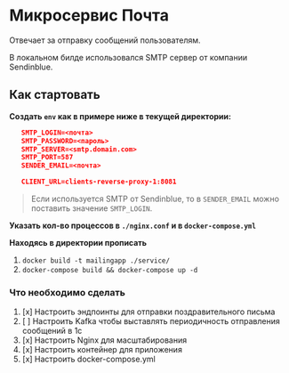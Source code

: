 # Микросервис Почта

Отвечает за отправку сообщений пользователям.

В локальном билде использовался SMTP сервер от компании Sendinblue.

## Как стартовать

**Создать `env` как в примере ниже в текущей директории:**

```json
   SMTP_LOGIN=<почта>
   SMTP_PASSWORD=<пароль>
   SMTP_SERVER=<smtp.domain.com>
   SMTP_PORT=587
   SENDER_EMAIL=<почта>

   CLIENT_URL=clients-reverse-proxy-1:8081
```

> Если используется SMTP от Sendinblue, то в `SENDER_EMAIL` можно поставить значение `SMTP_LOGIN`.

**Указать кол-во процессов в `./nginx.conf` и в `docker-compose.yml`**

**Находясь в директории прописать**

1. `docker build -t mailingapp ./service/`
2. `docker-compose build && docker-compose up -d`

### Что необходимо сделать

1. [x] Настроить эндпоинты для отправки поздравительного письма
2. [ ] Настроить Kafka чтобы выставлять периодичность отправления сообщений в 1с
3. [x] Настроить Nginx для масштабирования
4. [x] Настроить контейнер для приложения
5. [x] Настроить docker-compose.yml
